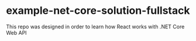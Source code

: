 # example-net-core-solution-fullstack
This repo was designed in order to learn how React works with .NET Core Web API
